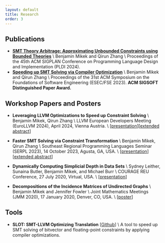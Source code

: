 ```yaml
---
layout: default
title: Research
order: 3
---
```


## Publications
+ **[SMT Theory Arbitrage: Approximating Unbounded Constraints using Bounded Theories](\resources\PLDI_STAUB.pdf)** \\
Benjamin Mikek and Qirun Zhang \\
Proceedings of the 45th ACM SIGPLAN Conference on Programming Language Design and Implementation (PLDI 2024).
+ **[Speeding up SMT Solving via Compiler Optimization](\resources\FSE_SLOT.pdf)** \\
Benjamin Mikek and Qirun Zhang \\
Proceedings of the 31st ACM Symposium on the Foundations of Software Engineering (ESEC/FSE 2023). **ACM SIGSOFT Distinguished Paper Award.**

## Workshop Papers and Posters
+ **Leveraging LLVM Optimizations to Speed up Constraint Solving** \\
Benjamin Mikek, Qirun Zhang \\
LLVM European Developers Meeting (EuroLLVM 2024), April 2024, Vienna Austria.  \\ [[presentation](\resources\EuroLLVMPres.pdf)][[extended abstract](\resources\EuroLLVMAbstract.pdf)]

+ **Faster SMT Solving via Constraint Transformation** \\
Benjamin Mikek, Qirun Zhang \\
Southeast Regional Programming Languages Seminar (SERPL 2023), 14 October 2023, Agusta, GA, USA. \\
[[presentation](\resources\SERPL_presentation.pdf)][[extended abstract](\resources\SERPL_abstract.pdf)]

+ **Dynamically Computing Simplicial Depth in Data Sets** \\
Sydney Leither, Sunaina Butler, Benjamin Mikek, and Michael Burr \\
COURAGE REU Conference, 27 July 2020, Virtual, USA.  \\
[[presentation](\resources\depth.pdf)]

+ **Decompositions of the Incidence Matrices of Undirected Graphs** \\
Benjamin Mikek and Jennifer Fowler \\
Joint Mathematics Meetings (JMM 2020), 17 January 2020, Denver, CO, USA. \\
[[poster](\resources\JMM_Poster.pdf)]

## Tools
+ **SLOT: SMT-LLVM Optimizing Translation** \[[Github](https://github.com/mikekben/SLOT)] \\
A tool to speed up SMT solving of bitvector and floating-point constraints by applying compiler optimizations.